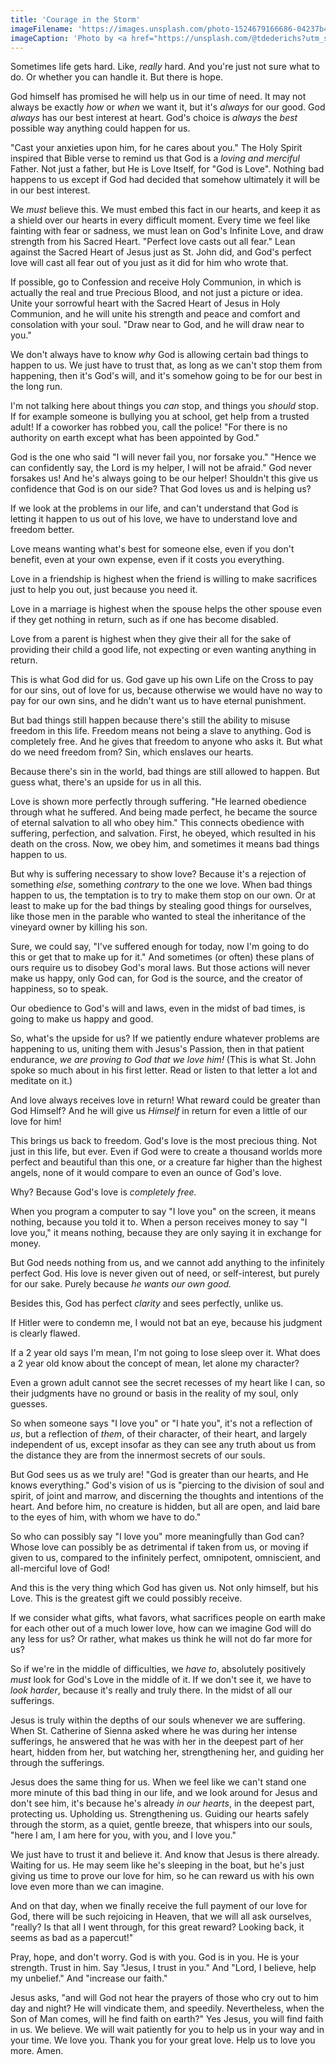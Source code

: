 ```yaml
---
title: 'Courage in the Storm'
imageFilename: 'https://images.unsplash.com/photo-1524679166686-04237b4667b4?ixid=MnwxMjA3fDB8MHxwaG90by1wYWdlfHx8fGVufDB8fHx8&ixlib=rb-1.2.1&auto=format&fit=crop&w=2071&q=80'
imageCaption: 'Photo by <a href="https://unsplash.com/@tdederichs?utm_source=unsplash&utm_medium=referral&utm_content=creditCopyText">Torsten Dederichs</a> on <a href="https://unsplash.com/?utm_source=unsplash&utm_medium=referral&utm_content=creditCopyText">Unsplash</a>'
---
```


Sometimes life gets hard. Like, *really* hard. And you're just not sure what to do. Or whether you can handle it. But there is hope.

God himself has promised he will help us in our time of need. It may not always be exactly *how* or *when* we want it, but it's *always* for our good. God *always* has our best interest at heart. God's choice is *always* the *best* possible way anything could happen for us.

"Cast your anxieties upon him, for he cares about you." The Holy Spirit inspired that Bible verse to remind us that God is a *loving and merciful* Father. Not just a father, but He is Love Itself, for "God is Love". Nothing bad happens to us except if God had decided that somehow ultimately it will be in our best interest.

We *must* believe this. We must embed this fact in our hearts, and keep it as a shield over our hearts in every difficult moment. Every time we feel like fainting with fear or sadness, we must lean on God's Infinite Love, and draw strength from his Sacred Heart. "Perfect love casts out all fear." Lean against the Sacred Heart of Jesus just as St. John did, and God's perfect love will cast all fear out of you just as it did for him who wrote that.

If possible, go to Confession and receive Holy Communion, in which is actually the real and true Precious Blood, and not just a picture or idea. Unite your sorrowful heart with the Sacred Heart of Jesus in Holy Communion, and he will unite his strength and peace and comfort and consolation with your soul. "Draw near to God, and he will draw near to you."

We don't always have to know *why* God is allowing certain bad things to happen to us. We just have to trust that, as long as we can't stop them from happening, then it's God's will, and it's somehow going to be for our best in the long run.

I'm not talking here about things you *can* stop, and things you *should* stop. If for example someone is bullying you at school, get help from a trusted adult! If a coworker has robbed you, call the police! "For there is no authority on earth except what has been appointed by God."

God is the one who said "I will never fail you, nor forsake you." "Hence we can confidently say, the Lord is my helper, I will not be afraid." God never forsakes us! And he's always going to be our helper! Shouldn't this give us confidence that God is on our side? That God loves us and is helping us?

If we look at the problems in our life, and can't understand that God is letting it happen to us out of his love, we have to understand love and freedom better.

Love means wanting what's best for someone else, even if you don't benefit, even at your own expense, even if it costs you everything.

Love in a friendship is highest when the friend is willing to make sacrifices just to help you out, just because you need it.

Love in a marriage is highest when the spouse helps the other spouse even if they get nothing in return, such as if one has become disabled.

Love from a parent is highest when they give their all for the sake of providing their child a good life, not expecting or even wanting anything in return.

This is what God did for us. God gave up his own Life on the Cross to pay for our sins, out of love for us, because otherwise we would have no way to pay for our own sins, and he didn't want us to have eternal punishment.

But bad things still happen because there's still the ability to misuse freedom in this life. Freedom means not being a slave to anything. God is completely free. And he gives that freedom to anyone who asks it. But what do we need freedom from? Sin, which enslaves our hearts.

Because there's sin in the world, bad things are still allowed to happen. But guess what, there's an upside for us in all this.

Love is shown more perfectly through suffering. "He learned obedience through what he suffered. And being made perfect, he became the source of eternal salvation to all who obey him." This connects obedience with suffering, perfection, and salvation. First, he obeyed, which resulted in his death on the cross. Now, we obey him, and sometimes it means bad things happen to us.

But why is suffering necessary to show love? Because it's a rejection of something *else*, something *contrary* to the one we love. When bad things happen to us, the temptation is to try to make them stop on our own. Or at least to make up for the bad things by stealing good things for ourselves, like those men in the parable who wanted to steal the inheritance of the vineyard owner by killing his son.

Sure, we could say, "I've suffered enough for today, now I'm going to do this or get that to make up for it." And sometimes (or often) these plans of ours require us to disobey God's moral laws. But those actions will never make us happy, only God can, for God is the source, and the creator of happiness, so to speak.

Our obedience to God's will and laws, even in the midst of bad times, is going to make us happy and good.

So, what's the upside for us? If we patiently endure whatever problems are happening to us, uniting them with Jesus's Passion, then in that patient endurance, *we are proving to God that we love him!* (This is what St. John spoke so much about in his first letter. Read or listen to that letter a lot and meditate on it.)

And love always receives love in return! What reward could be greater than God Himself? And he will give us *Himself* in return for even a little of our love for him!

This brings us back to freedom. God's love is the most precious thing. Not just in this life, but ever. Even if God were to create a thousand worlds more perfect and beautiful than this one, or a creature far higher than the highest angels, none of it would compare to even an ounce of God's love.

Why? Because God's love is *completely free.*

When you program a computer to say "I love you" on the screen, it means nothing, because you told it to. When a person receives money to say "I love you," it means nothing, because they are only saying it in exchange for money.

But God needs nothing from us, and we cannot add anything to the infinitely perfect God. His love is never given out of need, or self-interest, but purely for our sake. Purely because *he wants our own good.*

Besides this, God has perfect *clarity* and sees perfectly, unlike us.

If Hitler were to condemn me, I would not bat an eye, because his judgment is clearly flawed.

If a 2 year old says I'm mean, I'm not going to lose sleep over it. What does a 2 year old know about the concept of mean, let alone my character?

Even a grown adult cannot see the secret recesses of my heart like I can, so their judgments have no ground or basis in the reality of my soul, only guesses.

So when someone says "I love you" or "I hate you", it's not a reflection of *us*, but a reflection of *them*, of their character, of their heart, and largely independent of us, except insofar as they can see any truth about us from the distance they are from the innermost secrets of our souls.

But God sees us as we truly are! "God is greater than our hearts, and He knows everything." God's vision of us is "piercing to the division of soul and spirit, of joint and marrow, and discerning the thoughts and intentions of the heart. And before him, no creature is hidden, but all are open, and laid bare to the eyes of him, with whom we have to do."

So who can possibly say "I love you" more meaningfully than God can? Whose love can possibly be as detrimental if taken from us, or moving if given to us, compared to the infinitely perfect, omnipotent, omniscient, and all-merciful love of God!

And this is the very thing which God has given us. Not only himself, but his Love. This is the greatest gift we could possibly receive.

If we consider what gifts, what favors, what sacrifices people on earth make for each other out of a much lower love, how can we imagine God will do any less for us? Or rather, what makes us think he will not do far more for us?

So if we're in the middle of difficulties, we *have to*, absolutely positively *must* look for God's Love in the middle of it. If we don't see it, we have to *look harder*, because it's really and truly there. In the midst of all our sufferings.

Jesus is truly within the depths of our souls whenever we are suffering. When St. Catherine of Sienna asked where he was during her intense sufferings, he answered that he was with her in the deepest part of her heart, hidden from her, but watching her, strengthening her, and guiding her through the sufferings.

Jesus does the same thing for us. When we feel like we can't stand one more minute of this bad thing in our life, and we look around for Jesus and don't see him, it's because he's already *in our hearts*, in the deepest part, protecting us. Upholding us. Strengthening us. Guiding our hearts safely through the storm, as a quiet, gentle breeze, that whispers into our souls, "here I am, I am here for you, with you, and I love you."

We just have to trust it and believe it. And know that Jesus is there already. Waiting for us. He may seem like he's sleeping in the boat, but he's just giving us time to prove our love for him, so he can reward us with his own love even more than we can imagine.

And on that day, when we finally receive the full payment of our love for God, there will be such rejoicing in Heaven, that we will all ask ourselves, "really? Is that all I went through, for this great reward? Looking back, it seems as bad as a papercut!"

Pray, hope, and don't worry. God is with you. God is in you. He is your strength. Trust in him. Say "Jesus, I trust in you." And "Lord, I believe, help my unbelief." And "increase our faith."

Jesus asks, "and will God not hear the prayers of those who cry out to him day and night? He will vindicate them, and speedily. Nevertheless, when the Son of Man comes, will he find faith on earth?" Yes Jesus, you will find faith in us. We believe. We will wait patiently for you to help us in your way and in your time. We love you. Thank you for your great love. Help us to love you more. Amen.
